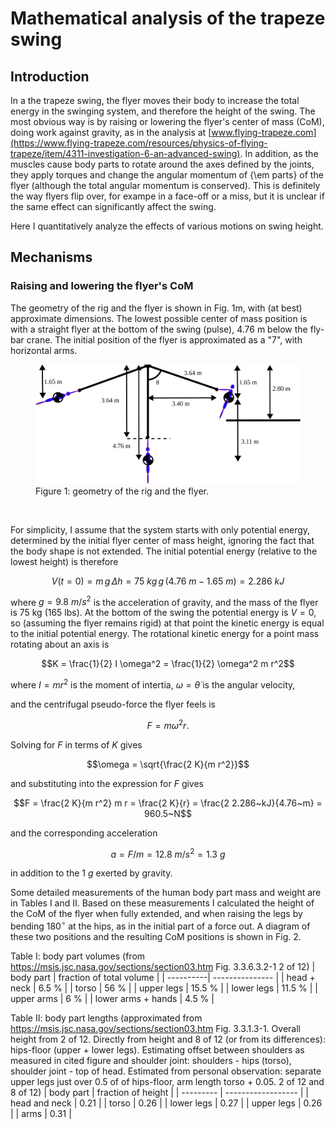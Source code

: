 # Mathematical analysis of the trapeze swing

## Introduction

In a the trapeze swing, the flyer moves their body to increase the
total energy in the swinging system, and therefore the height of
the swing.  The most obvious way is by raising or lowering the
flyer's center of mass (CoM), doing work against gravity, as in the
analysis at
[www.flying-trapeze.com](https://www.flying-trapeze.com/resources/physics-of-flying-trapeze/item/4311-investigation-6-an-advanced-swing).
In addition, as the muscles cause body parts to rotate around the
axes defined by the joints, they apply torques and change the angular
momentum of {\em parts} of the flyer (although the total angular
momentum is conserved).  This is definitely the way flyers flip
over, for exampe in a face-off or a miss, but it is unclear if
the same effect can significantly affect the swing.  

Here I quantitatively analyze the effects of various motions on
swing height.

## Mechanisms

### Raising and lowering the flyer's CoM

The geometry of the rig and the flyer is shown in Fig.&nbsp;1m, with (at best) approximate 
dimensions. The lowest possible center of mass position is with a straight flyer at the 
bottom of the swing (pulse), 4.76&nbsp;m below the fly-bar crane. The initial position of
the flyer is approximated as a "7", with horizontal arms.
 
<figure>
  <img src="rig.svg" width="800" alt="Figure 1: the rig" />
  <figcaption> Figure 1: geometry of the rig and the flyer.</figcaption>
</figure>

&nbsp;

For simplicity, I assume that the system starts with only potential energy, determined by the 
initial flyer center of mass height, ignoring the fact that the body shape is not extended.
The initial potential energy (relative to the lowest height) is therefore
```math
V(t = 0) = m \, g \, \Delta h = 75~kg \, g \, (4.76~m - 1.65~m) = 2.286~kJ
```
where $g = 9.8~m/s^2$ is the acceleration of gravity, and the mass of the flyer is 75&nbsp;kg (165&nbsp;lbs).
At the bottom of the swing the potential energy is $V = 0$, so (assuming the flyer remains rigid)
at that point the kinetic energy is equal to the initial potential energy.
The rotational kinetic energy for a point mass rotating about an axis is
```math
K = \frac{1}{2} I \omega^2 = \frac{1}{2} \omega^2 m r^2
```
where $I = m r^2$ is the moment of intertia, $\omega = \dot{\theta}$ is the angular velocity,

and the centrifugal pseudo-force the flyer feels is
```math
F = m \omega^2 r.
```
Solving for $F$ in terms of $K$ gives
```math
\omega = \sqrt{\frac{2 K}{m r^2}}
```
and substituting into the expression for $F$ gives
```math
F = \frac{2 K}{m r^2} m r = \frac{2 K}{r} = \frac{2 2.286~kJ}{4.76~m} = 960.5~N
```
and the corresponding acceleration 
```math
a = F / m = 12.8~m/s^2 = 1.3~g
```
in addition to the $1~g$ exerted by gravity.

Some detailed measurements of the human body part mass and weight are in Tables I and II. Based on these 
measurements I calculated the height of the CoM of the flyer when fully extended, and when raising the
legs by bending 180$^\circ$ at the hips, as in the initial part of a force out.  A diagram of these
two positions and the resulting CoM positions is shown in Fig.&nbsp;2.

Table&nbsp;I: body part volumes (from https://msis.jsc.nasa.gov/sections/section03.htm Fig.&nbsp;3.3.6.3.2-1 2 of 12)
| body part | fraction of total volume |
| ----------| --------------- |
| head + neck | 6.5 % |
| torso | 56 % |
| upper legs | 15.5 % |
| lower legs | 11.5 % |
| upper arms | 6 % |
| lower arms + hands | 4.5 % |

Table&nbsp;II: body part lengths (approximated from https://msis.jsc.nasa.gov/sections/section03.htm Fig.&nbsp;3.3.1.3-1.
Overall height from 2 of 12. Directly from height and 8 of 12 (or from its differences): hips-floor (upper + lower legs). Estimating offset
between shoulders as measured in cited figure and shoulder joint: shoulders - hips (torso), shoulder joint - top of head. Estimated from personal observation: separate upper legs just over 0.5 of of hips-floor, arm length torso + 0.05.
2 of 12 and 8 of 12)
| body part | fraction of height |
| --------- | ------------------ |
| head and neck | 0.21 |
| torso | 0.26 |
| lower legs | 0.27 |
| upper legs | 0.26 |
| arms | 0.31 |

